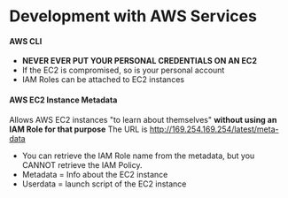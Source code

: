 # Development with AWS Services

#### AWS CLI

* **NEVER EVER PUT YOUR PERSONAL CREDENTIALS ON AN EC2** 
* If the EC2 is compromised, so is your personal account
* IAM Roles can be attached to EC2 instances


#### AWS EC2 Instance Metadata
Allows AWS EC2 instances "to learn about themselves" **without using an IAM Role for that purpose** The URL is http://169.254.169.254/latest/meta-data
*  You can retrieve the IAM Role name from the metadata, but you CANNOT
retrieve the IAM Policy.
* Metadata = Info about the EC2 instance
* Userdata = launch script of the EC2 instance
